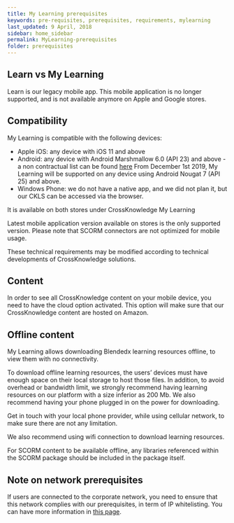 ```yaml
---
title: My Learning prerequisites
keywords: pre-requisites, prerequisites, requirements, mylearning
last_updated: 9 April, 2018
sidebar: home_sidebar
permalink: MyLearning-prerequisites
folder: prerequisites
---
```



## Learn vs My Learning

Learn is our legacy mobile app. This mobile application is no longer supported, and is not available anymore on Apple and Google stores.

## Compatibility

My Learning is compatible with the following devices:
* Apple iOS: any device with iOS 11 and above
* Android: any device with Android Marshmallow 6.0 (API 23) and above - a non contractual list can be found [here](https://en.droidwiki.org/wiki/List_of_Android_version_names)
From December 1st 2019, My Learning will be supported on any device using Android Nougat 7 (API 25) and above.
* Windows Phone: we do not have a native app, and we did not plan it, but our CKLS can be accessed via the browser.

It is available on both stores under CrossKnowledge My Learning

Latest mobile application version available on stores is the only supported version.
Please note that SCORM connectors are not optimized for mobile usage.

These technical requirements may be modified according to technical developments of CrossKnowledge solutions.

## Content

In order to see all CrossKnowledge content on your mobile device, you need to have the cloud option activated. This option will make sure that our CrossKnowledge content are hosted on Amazon.

## Offline content

My Learning allows downloading Blendedx learning resources offline, to view them with no connectivity.

To download offline learning resources, the users’ devices must have enough space on their local storage to host those files. In addition, to avoid overhead or bandwidth limit, we strongly recommend having learning resources on our platform with a size inferior as 200 Mb. We also recommend having your phone plugged in on the power for downloading.

Get in touch with your local phone provider, while using cellular network, to make sure there are not any limitation.

We also recommend using wifi connection to download learning resources.

<div class="alert alert-info" role="alert">
    <i class="fa fa-info-circle"></i> For SCORM content to be available offline, any libraries referenced within the SCORM package should be included in the package itself.
</div>

## Note on network prerequisites

If users are connected to the corporate network, you need to ensure that this network complies with our prerequisites, in term of IP whitelisting. You can have more information in [this page](https://developers.crossknowledge.com/CKLS-prerequisites).
